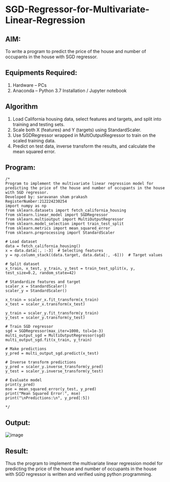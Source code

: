 # SGD-Regressor-for-Multivariate-Linear-Regression

## AIM:
To write a program to predict the price of the house and number of occupants in the house with SGD regressor.

## Equipments Required:
1. Hardware – PCs
2. Anaconda – Python 3.7 Installation / Jupyter notebook

## Algorithm
1. Load California housing data, select features and targets, and split into training and testing sets.
2. Scale both X (features) and Y (targets) using StandardScaler.
3. Use SGDRegressor wrapped in MultiOutputRegressor to train on the scaled training data.
4. Predict on test data, inverse transform the results, and calculate the mean squared error.

## Program:
```
/*
Program to implement the multivariate linear regression model for predicting the price of the house and number of occupants in the house with SGD regressor.
Developed by: saravanan sham prakash 
RegisterNumber:212224230254
import numpy as np
from sklearn.datasets import fetch_california_housing
from sklearn.linear_model import SGDRegressor
from sklearn.multioutput import MultiOutputRegressor
from sklearn.model_selection import train_test_split
from sklearn.metrics import mean_squared_error
from sklearn.preprocessing import StandardScaler

# Load dataset
data = fetch_california_housing()
x = data.data[:, :-3]  # Selecting features
y = np.column_stack((data.target, data.data[:, -6]))  # Target values

# Split dataset
x_train, x_test, y_train, y_test = train_test_split(x, y, test_size=0.2, random_state=42)

# Standardize features and target
scaler_x = StandardScaler()
scaler_y = StandardScaler()

x_train = scaler_x.fit_transform(x_train)
x_test = scaler_x.transform(x_test)

y_train = scaler_y.fit_transform(y_train)
y_test = scaler_y.transform(y_test)

# Train SGD regressor
sgd = SGDRegressor(max_iter=1000, tol=1e-3)
multi_output_sgd = MultiOutputRegressor(sgd)
multi_output_sgd.fit(x_train, y_train)

# Make predictions
y_pred = multi_output_sgd.predict(x_test)

# Inverse transform predictions
y_pred = scaler_y.inverse_transform(y_pred)
y_test = scaler_y.inverse_transform(y_test)

# Evaluate model
print(y_pred)
mse = mean_squared_error(y_test, y_pred)
print("Mean Squared Error:", mse)
print("\nPredictions:\n", y_pred[:5])

*/
```

## Output:
![image](https://github.com/user-attachments/assets/49887497-d5c6-46bb-8598-6d0221d57b43)



## Result:
Thus the program to implement the multivariate linear regression model for predicting the price of the house and number of occupants in the house with SGD regressor is written and verified using python programming.
